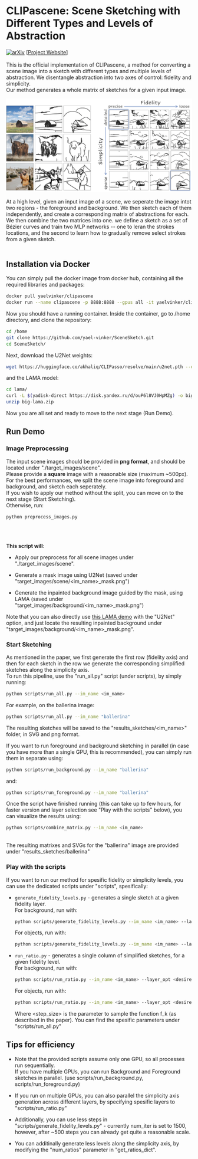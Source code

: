 # CLIPascene: Scene Sketching with Different Types and Levels of Abstraction

[![arXiv](https://img.shields.io/badge/arXiv-2108.00946-b31b1b.svg)](https://arxiv.org/abs/2211.17256)
[[Project Website](https://clipascene.github.io/CLIPascene/)]
<br>
<br>
This is the official implementation of CLIPascene, a method for converting a scene image into a sketch with different types and multiple levels of abstraction. We disentangle abstraction into two axes of control: fidelity and simplicity. <br>
Our method generates a whole matrix of sketches for a given input image. <br>


<img src="repo_images/teaser_4.png" width="800">

At a high level, given an input image of a scene, we seperate the image intot two regions - the foreground and background.
We then sketch each of them independently, and create a corresponding matrix of abstractions for each.
We then combine the two matrices into one. we define a sketch as a set of Bézier curves and train two MLP networks -- one to leran the strokes locations, and the second to learn how to gradually remove select strokes from a given sketch. <br>
<br>

## Installation via Docker
You can simply pull the docker image from docker hub, containing all the required libraries and packages:
```bash
docker pull yaelvinker/clipascene
docker run --name clipascene -p 8888:8888 --gpus all -it yaelvinker/clipasso_docker /bin/bash
```
Now you should have a running container.
Inside the container, go to /home directory, and clone the repository:

```bash
cd /home
git clone https://github.com/yael-vinker/SceneSketch.git
cd SceneSketch/
```

Next, download the U2Net weights:
```bash
wget https://huggingface.co/akhaliq/CLIPasso/resolve/main/u2net.pth --output-document=U2Net_/saved_models/u2net.pth
```
and the LAMA model:
```bash
cd lama/
curl -L $(yadisk-direct https://disk.yandex.ru/d/ouP6l8VJ0HpMZg) -o big-lama.zip
unzip big-lama.zip
```

Now you are all set and ready to move to the next stage (Run Demo).


## Run Demo
### Image Preprocessing
The input scene images should be provided in __png format__, and should be located under "./target_images/scene". <br>
Please provide a __square__ image with a reasonable size (maximum ~500px). <br>
For the best performances, we split the scene image into foreground and background, and sketch each seperately. <br>
If you wish to apply our method without the split, you can move on to the next stage (Start Sketching). <br>
Otherwise, run:
```bash
python preprocess_images.py
```
<br>
<br>

__This script will__: 
<br>
* Apply our preprocess for all scene images under "./target_images/scene".

* Generate a mask image using U2Net (saved under "target_images/scene/<im_name>_mask.png") 

* Generate the inpainted background image guided by the mask, using LAMA (saved under "target_images/background/<im_name>_mask.png") 

Note that you can also directly use [this LAMA demo](https://huggingface.co/spaces/akhaliq/lama) with the "U2Net" option, and just locate the resulting inpainted background under "target_images/background/<im_name>_mask.png".

### Start Sketching
As mentioned in the paper, we first generate the first row (fidelity axis) and then for each sketch in the row we generate the corresponding simplified sketches along the simplicity axis. <br> 
To run this pipeline, use the "run_all.py" script (under scripts), by simply running:
```bash
python scripts/run_all.py --im_name <im_name>
```
For example, on the ballerina image:
```bash
python scripts/run_all.py --im_name "ballerina"
```
The resulting sketches will be saved to the "results_sketches/<im_name>" folder, in SVG and png format.

If you want to run foreground and background sketching in parallel (in case you have more than a single GPU, this is recommended), you can simply run them in separate using:
```bash
python scripts/run_background.py --im_name "ballerina"
```
and:
```bash
python scripts/run_foreground.py --im_name "ballerina"
```



Once the script have finished running (this can take up to few hours, for faster version and layer selection see "Play with the scripts" below), you can visualize the results using:
```bash
python scripts/combine_matrix.py --im_name <im_name>
```
<br>
The resulting matrixes and SVGs for the "ballerina" image are provided under "results_sketches/ballerina"
<br>

### Play with the scripts

If you want to run our method for spesific fidelity or simplicity levels, you can use the dedicated scripts under "scripts", spesifically:
* ```generate_fidelity_levels.py``` - generates a single sketch at a given fidelity layer. <br>
    For background, run with:
    ```bash
    python scripts/generate_fidelity_levels.py --im_name <im_name> --layer_opt <desired_layer> --object_or_background "background"
    ```
    For objects, run with:
    ```bash
    python scripts/generate_fidelity_levels.py --im_name <im_name> --layer_opt <desired_layer> --object_or_background "object" --resize_obj 1
    ```
* ```run_ratio.py``` - generates a single column of simplified sketches, for a given fidelity level. <br>
    For background, run with:
    ```bash
    python scripts/run_ratio.py --im_name <im_name> --layer_opt <desired_layer> --object_or_background "background" --min_div <step_size>
    ```
    For objects, run with:
    ```bash
    python scripts/run_ratio.py --im_name <im_name> --layer_opt <desired_layer> --object_or_background "object" --min_div <step_size> --resize 1
    ```
    Where <step_size> is the parameter to sample the function f_k (as described in the paper). You can find the spesific parameters under   "scripts/run_all.py" 


## Tips for efficiency

* Note that the provided scripts assume only one GPU, so all processes run sequentially. <br>
If you have multiple GPUs, you can run Background and Foreground sketches in parallel. (use scripts/run_background.py, scripts/run_foreground.py)

* If you run on multiple GPUs, you can also parallel the simplicity axis generation across different layers, by specifying spesific layers to "scripts/run_ratio.py"

* Additionally, you can use less steps in "scripts/generate_fidelity_levels.py" - currently num_iter is set to 1500, however, after ~500 steps you can already get quite a reasonable scale.

* You can additinally generate less levels along the simplicity axis, by modifying the "num_ratios" parameter in "get_ratios_dict".
